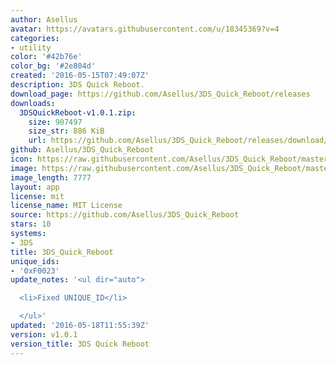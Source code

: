```yaml
---
author: Asellus
avatar: https://avatars.githubusercontent.com/u/18345369?v=4
categories:
- utility
color: '#42b76e'
color_bg: '#2e804d'
created: '2016-05-15T07:49:07Z'
description: 3DS Quick Reboot.
download_page: https://github.com/Asellus/3DS_Quick_Reboot/releases
downloads:
  3DSQuickReboot-v1.0.1.zip:
    size: 907497
    size_str: 886 KiB
    url: https://github.com/Asellus/3DS_Quick_Reboot/releases/download/v1.0.1/3DSQuickReboot-v1.0.1.zip
github: Asellus/3DS_Quick_Reboot
icon: https://raw.githubusercontent.com/Asellus/3DS_Quick_Reboot/master/resources/icon.png
image: https://raw.githubusercontent.com/Asellus/3DS_Quick_Reboot/master/resources/banner.png
image_length: 7777
layout: app
license: mit
license_name: MIT License
source: https://github.com/Asellus/3DS_Quick_Reboot
stars: 10
systems:
- 3DS
title: 3DS_Quick_Reboot
unique_ids:
- '0xF0023'
update_notes: '<ul dir="auto">

  <li>Fixed UNIQUE_ID</li>

  </ul>'
updated: '2016-05-18T11:55:39Z'
version: v1.0.1
version_title: 3DS Quick Reboot
---
```

